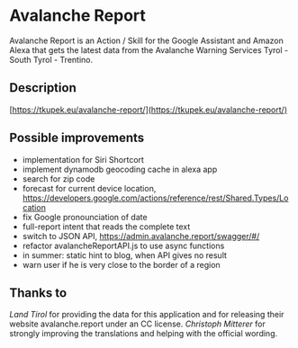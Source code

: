 # Avalanche Report
Avalanche Report is an Action / Skill for the Google Assistant and Amazon Alexa that gets the latest data from the Avalanche Warning Services Tyrol - South Tyrol - Trentino.

## Description
[https://tkupek.eu/avalanche-report/](https://tkupek.eu/avalanche-report/)

## Possible improvements
- implementation for Siri Shortcort
- implement dynamodb geocoding cache in alexa app
- search for zip code
- forecast for current device location, https://developers.google.com/actions/reference/rest/Shared.Types/Location
- fix Google pronounciation of date
- full-report intent that reads the complete text
- switch to JSON API, https://admin.avalanche.report/swagger/#/
- refactor avalancheReportAPI.js to use async functions
- in summer: static hint to blog, when API gives no result
- warn user if he is very close to the border of a region

## Thanks to
*Land Tirol* for providing the data for this application and for releasing their website avalanche.report under an CC license.
*Christoph Mitterer* for strongly improving the translations and helping with the official wording.